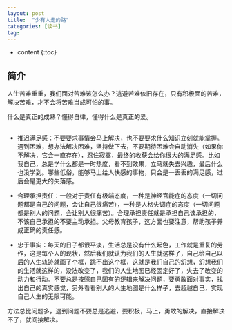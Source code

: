 ```yaml
---
layout: post
title:  "少有人走的路"
categories: [读书]
tag:
---
```


* content
{:toc}


## 简介

人生苦难重重，我们面对苦难该怎么办？逃避苦难依旧存在，只有积极面的苦难，解决苦难，才不会将苦难当成可怕的事。

什么是真正的成熟？懂得自律，懂得什么是真正的爱。

## 

* 推迟满足感：不要要求事情会马上解决，也不要要求什么知识立刻就能掌握。遇到困难，想办法解决困难，坚持做下去，不要期待困难会自动消失（如果你不解决，它会一直存在），忍住寂寞，最终的收获会给你很大的满足感。比如我自己，总是学什么都是一时热度，看不到效果，立马就失去兴趣，最后什么也没学到。哪些低俗，能够马上给人快感的事物，只会是一丢丢的满足感，过后会是更大的失落感。

* 合理承担责任：一般对于责任有极端态度，一种是神经官能症的态度（一切问题都是自己的问题，会让自己很痛苦），一种是人格失调症的态度（一切问题都是别人的问题，会让别人很痛苦）。合理承担责任就是承担自己该承担的，不该自己承担的不要主动承担。父母教育孩子，这方面也要注意，帮助孩子养成正确的责任感。

* 忠于事实：每天的日子都很平淡，生活总是没有什么起色，工作就是重复的劳作，这是每个人的现状，然后我们就认为我们的人生就这样了，自己给自己以后的人生轨迹就画了个框，跳不出这个框，这就是我们自己的幻想，幻想我们的生活就这样的，没法改变了，我们的人生地图已经固定好了，失去了改变的动力和行动。不要总是按照自己固有的逻辑来解决问题，要勇敢面对事实，找出自己的真实感觉，另外看看别人的人生地图是什么样子，去超越自己，实现自己人生的无限可能。

方法总比问题多，遇到问题不要总是逃避，要积极，马上，勇敢的解决，直接解决不了，就间接解决。

